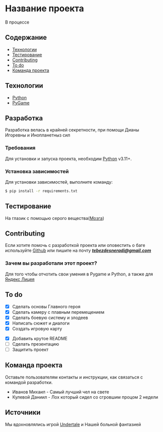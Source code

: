 # Название проекта

В процессе

## Содержание

- [Технологии](#технологии)
- [Тестирование](#тестирование)
- [Contributing](#contributing)
- [To do](#to-do)
- [Команда проекта](#команда-проекта)

## Технологии

- [Python](https://www.python.org/)
- [PyGame](https://www.pygame.org/)

## Разработка

Разработка велась в крайней секретности, при помощи Дианы Игоревны и Инопланетныз сил

### Требования

Для установки и запуска проекта, необходим [Python]() v3.11+.

### Установка зависимостей

Для установки зависимостей, выполните команду:

```sh
$ pip install -r requirements.txt
```

## Тестирование

На глазик с помощью серого вещества([Мозга](https://ru.wikipedia.org/wiki/%D0%9C%D0%BE%D0%B7%D0%B3))

## Contributing

Если хотите помочь с разработкой проекта или оповестить о баге используйте [Github](https://github.com/) или пишите на почту ***tebezdesneradi@gmail.com***

### Зачем вы разработали этот проект?

Для того чтобы отчотить свои умения в Pygame и Python, а также для [Яндекс Лицея](https://lyceum.yandex.ru/)

## To do

* [X] Сделать основы Главного героя
* [X] Сделать камеру с плавным перемещением
* [X] Сделать боевую систему и злодеев
* [X] Написать сюжет и диалоги
* [X] Создать игровую карту

- [X] Добавить крутое README
- [ ] Сделать презентацию
- [ ] Защитить проект

## Команда проекта

Оставьте пользователям контакты и инструкции, как связаться с командой разработки.

- Иванов Михаил - Самый лучший чел на свете
- Кулевой Даниил - Лох который сидел со сгровшим процом 2 недели

## Источники

Мы вдохновлялись игрой [Undertale](https://store.steampowered.com/app/391540/Undertale/) и Нашей больной фантазией
